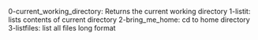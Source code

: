  0-current_working_directory: Returns the current working directory
1-listit: lists contents of current directory
2-bring_me_home: cd to home directory
3-listfiles: list all files long format

